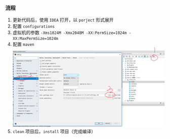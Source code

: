 ### 流程
1. 更新代码后，使用 `IDEA` 打开，以 `porject` 形式展开
2. 配置 `configurations` 
3. 虚拟机的参数 ``` -Xms1024M -Xmx2048M -XX:PermSize=1024m -XX:MaxPermSize=1024m ```
4. 配置 `maven` 
![maven 配置示例图](../images/mavenConfig.png)
5. `clean` 项目后，`install` 项目（完成编译）
